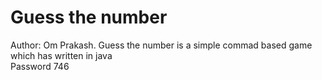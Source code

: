 # Guess the number
<stonge>Author: <Stronge> Om Prakash.
 Guess the number is a simple commad based game which has written in java <br>
 Password 746
